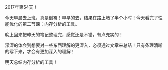 2017年第54天！

今天早晨去上班，真是倒霉！早早的去，结果在路上堵了半个小时！今天看完了性能优化的第二节课：内存分析的工具。

晚上回来把昨天的笔记整理完，感觉还是不错，有点充实的！

深深的体会到想要对一些东西理解的更深入，必须通过文章来总结！只有条理清晰的写下来，才会有更加深入的理解！

明天总结内存分析的工具！

